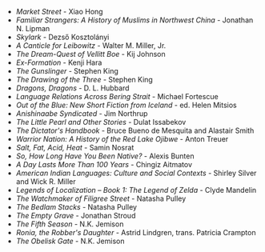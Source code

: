 * _Market Street_ - Xiao Hong
* _Familiar Strangers: A History of Muslims in Northwest China_ - Jonathan N. Lipman
* _Skylark_ - Dezső Kosztolányi
* _A Canticle for Leibowitz_ - Walter M. Miller, Jr.
* _The Dream-Quest of Vellitt Boe_ - Kij Johnson
* _Ex-Formation_ - Kenji Hara
* _The Gunslinger_ - Stephen King
* _The Drawing of the Three_ - Stephen King
* _Dragons, Dragons_ - D. L. Hubbard
* _Language Relations Across Bering Strait_ - Michael Fortescue
* _Out of the Blue: New Short Fiction from Iceland_ - ed. Helen Mitsios
* _Anishinaabe Syndicated_ - Jim Northrup
* _The Little Pearl and Other Stories_ - Dulat Issabekov
* _The Dictator's Handbook_ - Bruce Bueno de Mesquita and Alastair Smith
* _Warrior Nation: A History of the Red Lake Ojibwe_ - Anton Treuer
* _Salt, Fat, Acid, Heat_ - Samin Nosrat
* _So, How Long Have You Been Native?_ - Alexis Bunten
* _A Day Lasts More Than 100 Years_ - Chingiz Aitmatov
* _American Indian Languages: Culture and Social Contexts_ - Shirley Silver and Wick R. Miller
* _Legends of Localization – Book 1: The Legend of Zelda_ - Clyde Mandelin
* _The Watchmaker of Filigree Street_ - Natasha Pulley
* _The Bedlam Stacks_ - Natasha Pulley
* _The Empty Grave_ - Jonathan Stroud
* _The Fifth Season_ - N.K. Jemison
* _Ronia, the Robber's Daughter_ - Astrid Lindgren, trans. Patricia Crampton
* _The Obelisk Gate_ - N.K. Jemison